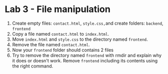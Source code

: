 # Lab 3 - File manipulation

1. Create empty files: `contact.html`, `style.css,`and create folders: `backend`, `frontend`
2. Copy a file named `contact.html` to `index.html`.
3. Move `index.html` and `style.css` to the directory named `frontend`.
4. Remove the file named `contact.html`.
5. Now your `frontend` folder should contains 2 files
6. Try to remove the directory named `frontend` with rmdir and explain why it does or doesn't work.
Remove `frontend` including its contents using the right command.
